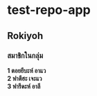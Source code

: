 # test-repo-app  
## Rokiyoh   
### สมาชิกในกลุ่ม  
__1 ตอยยีบะห์ อาแว__  
__2 ฟาตีฮะ เจะแว__  
__3 ฟารีดะห์ อาลี__  
